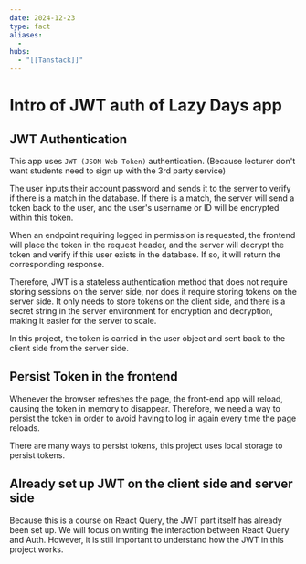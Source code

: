 ```yaml
---
date: 2024-12-23
type: fact
aliases:
  -
hubs:
  - "[[Tanstack]]"
---
```


# Intro of JWT auth of Lazy Days app


## JWT Authentication

This app uses `JWT (JSON Web Token)` authentication. (Because lecturer don't want students need to sign up with the 3rd party service)

The user inputs their account password and sends it to the server to verify if there is a match in the database. If there is a match, the server will send a token back to the user, and the user's username or ID will be encrypted within this token.

When an endpoint requiring logged in permission is requested, the frontend will place the token in the request header, and the server will decrypt the token and verify if this user exists in the database. If so, it will return the corresponding response.

Therefore, JWT is a stateless authentication method that does not require storing sessions on the server side, nor does it require storing tokens on the server side. It only needs to store tokens on the client side, and there is a secret string in the server environment for encryption and decryption, making it easier for the server to scale.

In this project, the token is carried in the user object and sent back to the client side from the server side.


## Persist Token in the frontend

Whenever the browser refreshes the page, the front-end app will reload, causing the token in memory to disappear. Therefore, we need a way to persist the token in order to avoid having to log in again every time the page reloads.

There are many ways to persist tokens, this project uses local storage to persist tokens.


## Already set up JWT on the client side and server side

Because this is a course on React Query, the JWT part itself has already been set up. We will focus on writing the interaction between React Query and Auth. However, it is still important to understand how the JWT in this project works.
